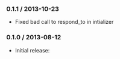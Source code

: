 ### 0.1.1  / 2013-10-23

* Fixed bad call to respond_to in intializer

### 0.1.0 / 2013-08-12

* Initial release:

